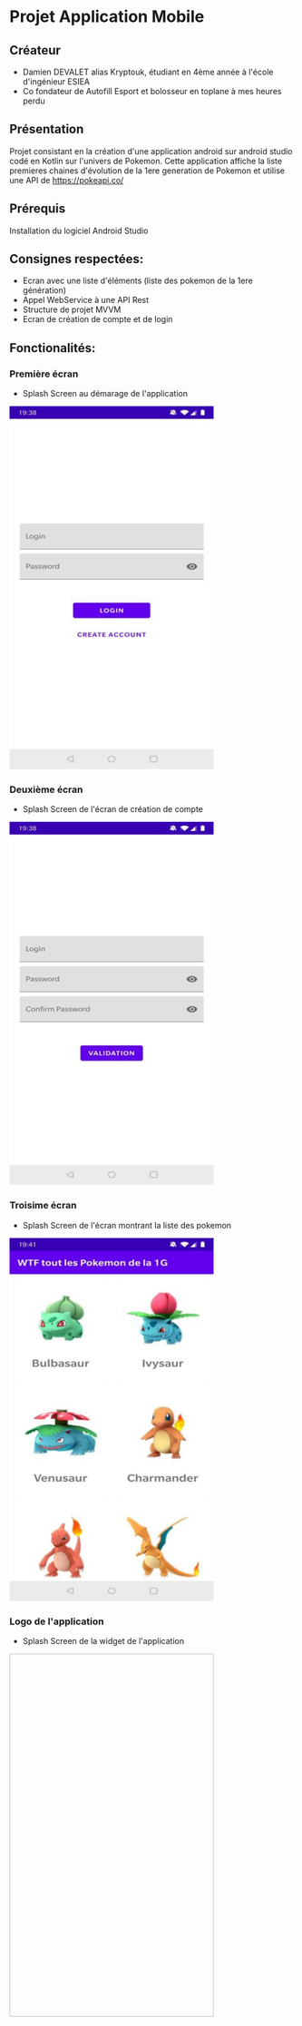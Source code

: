 # Projet Application Mobile 

## Créateur
* Damien DEVALET alias Kryptouk, étudiant en 4ème année à l'école d'ingénieur ESIEA
* Co fondateur de Autofill Esport et bolosseur en toplane à mes heures perdu

## Présentation
Projet consistant en la création d'une application android sur android studio codé en Kotlin sur l'univers de Pokemon.
Cette application affiche la liste  premieres chaines d'évolution de la 1ere generation de Pokemon et utilise une API de https://pokeapi.co/

## Prérequis
Installation du logiciel Android Studio

## Consignes respectées:
* Ecran avec une liste d'éléments (liste des pokemon de la 1ere génération)
* Appel WebService à une API Rest
* Structure de projet MVVM 
* Ecran de création de compte et de login

## Fonctionalités:

### Première écran
* Splash Screen au démarage de l'application
<img src="https://github.com/DamienDvlt/Projet4A/blob/master/projet%20mobile%20photo/1er%20ecran%20avec%20ecran%20d'accueil.jpg" width="360" height="640" />

### Deuxième écran
* Splash Screen de l'écran de création de compte
<img src="https://github.com/DamienDvlt/Projet4A/blob/master/projet%20mobile%20photo/2eme%20ecran%20avec%20creation%20de%20compte.jpg" width="360" height="640" />

### Troisime écran
* Splash Screen de l'écran montrant la liste des pokemon
<img src="https://github.com/DamienDvlt/Projet4A/blob/master/projet%20mobile%20photo/3eme%20ecran%20avec%20liste.jpg" width="360" height="640" />

### Logo de l'application
* Splash Screen de la widget de l'application
<img scr="https://github.com/DamienDvlt/Projet4A/blob/master/projet%20mobile%20photo/logo%20application.jpg" width="360" height="640" />
